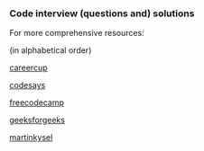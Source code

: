 ### Code interview (questions and) solutions

For more comprehensive resources:

(in alphabetical order)

[careercup](https://careercup.com/)

[codesays](https://codesays.com)

[freecodecamp](https://learn.freecodecamp.org/)

[geeksforgeeks](https://www.geeksforgeeks.org/)

[martinkysel](https://www.martinkysel.com/)
